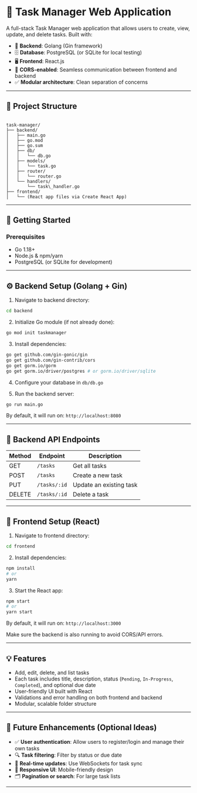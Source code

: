 # 📝 Task Manager Web Application

A full-stack Task Manager web application that allows users to create, view, update, and delete tasks. Built with:

- 🚀 **Backend**: Golang (Gin framework)
- 🗄️ **Database**: PostgreSQL (or SQLite for local testing)
- 🖥️ **Frontend**: React.js
- 🔐 **CORS-enabled**: Seamless communication between frontend and backend
- ✅ **Modular architecture**: Clean separation of concerns

---

## 🧱 Project Structure

```

task-manager/
├── backend/
│   ├── main.go
│   ├── go.mod
│   ├── go.sum
│   ├── db/
│   │   └── db.go
│   ├── models/
│   │   └── task.go
│   ├── router/
│   │   └── router.go
│   └── handlers/
│       └── task\_handler.go
├── frontend/
│   └── (React app files via Create React App)

````

---

## 🚀 Getting Started

### Prerequisites

- Go 1.18+
- Node.js & npm/yarn
- PostgreSQL (or SQLite for development)

---

## ⚙️ Backend Setup (Golang + Gin)

1. Navigate to backend directory:

```bash
cd backend
````

2. Initialize Go module (if not already done):

```bash
go mod init taskmanager
```

3. Install dependencies:

```bash
go get github.com/gin-gonic/gin
go get github.com/gin-contrib/cors
go get gorm.io/gorm
go get gorm.io/driver/postgres # or gorm.io/driver/sqlite
```

4. Configure your database in `db/db.go`

5. Run the backend server:

```bash
go run main.go
```

By default, it will run on: `http://localhost:8080`

---

## 🧪 Backend API Endpoints

| Method | Endpoint     | Description             |
| ------ | ------------ | ----------------------- |
| GET    | `/tasks`     | Get all tasks           |
| POST   | `/tasks`     | Create a new task       |
| PUT    | `/tasks/:id` | Update an existing task |
| DELETE | `/tasks/:id` | Delete a task           |

---

## 🎨 Frontend Setup (React)

1. Navigate to frontend directory:

```bash
cd frontend
```

2. Install dependencies:

```bash
npm install
# or
yarn
```

3. Start the React app:

```bash
npm start
# or
yarn start
```

By default, it will run on: `http://localhost:3000`

Make sure the backend is also running to avoid CORS/API errors.

---

## 💡 Features

* Add, edit, delete, and list tasks
* Each task includes title, description, status (`Pending`, `In-Progress`, `Completed`), and optional due date
* User-friendly UI built with React
* Validations and error handling on both frontend and backend
* Modular, scalable folder structure

---

## 🧠 Future Enhancements (Optional Ideas)

* ✅ **User authentication**: Allow users to register/login and manage their own tasks
* 🔍 **Task filtering**: Filter by status or due date
* 🔔 **Real-time updates**: Use WebSockets for task sync
* 📱 **Responsive UI**: Mobile-friendly design
* 🗂️ **Pagination or search**: For large task lists

---
